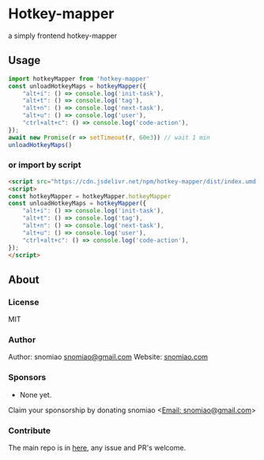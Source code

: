 # Hotkey-mapper

a simply frontend hotkey-mapper

## Usage

```typescript
import hotkeyMapper from 'hotkey-mapper'
const unloadHotkeyMaps = hotkeyMapper({
    "alt+i": () => console.log('init-task'),
    "alt+t": () => console.log('tag'),
    "alt+n": () => console.log('next-task'),
    "alt+u": () => console.log('user'),
    "ctrl+alt+c": () => console.log('code-action'),
});
await new Promise(r => setTimeout(r, 60e3)) // wait 1 min
unloadHotkeyMaps()
```

### or import by script

```html
<script src="https://cdn.jsdelivr.net/npm/hotkey-mapper/dist/index.umd.js" > </script>
<script>
const hotkeyMapper = hotkeyMapper.hotkeyMapper
const unloadHotkeyMaps = hotkeyMapper({
    "alt+i": () => console.log('init-task'),
    "alt+t": () => console.log('tag'),
    "alt+n": () => console.log('next-task'),
    "alt+u": () => console.log('user'),
    "ctrl+alt+c": () => console.log('code-action'),
});
</script>
```

## About

### License

MIT

### Author

Author: snomiao <snomiao@gmail.com>
Website: [snomiao.com](https://snomiao.com)

### Sponsors

- None yet.
    
Claim your sponsorship by donating snomiao <[Email: snomiao@gmail.com](mailto:snomiao@gmail.com)>

### Contribute

The main repo is in [here](https://github.com/snomiao/js#readme), any issue and PR's welcome.
